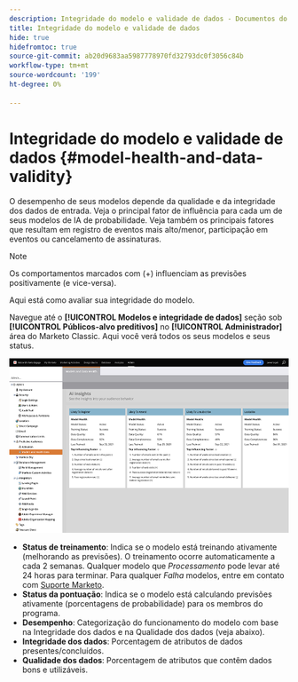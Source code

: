 ```yaml
---
description: Integridade do modelo e validade de dados - Documentos do Marketo - Documentação do produto
title: Integridade do modelo e validade de dados
hide: true
hidefromtoc: true
source-git-commit: ab20d9683aa5987778970fd32793dc0f3056c84b
workflow-type: tm+mt
source-wordcount: '199'
ht-degree: 0%

---
```


# Integridade do modelo e validade de dados {#model-health-and-data-validity}

O desempenho de seus modelos depende da qualidade e da integridade dos dados de entrada. Veja o principal fator de influência para cada um de seus modelos de IA de probabilidade. Veja também os principais fatores que resultam em registro de eventos mais alto/menor, participação em eventos ou cancelamento de assinaturas.

>[!NOTE]
>
>Os comportamentos marcados com (+) influenciam as previsões positivamente (e vice-versa).

Aqui está como avaliar sua integridade do modelo.

Navegue até o **[!UICONTROL Modelos e integridade de dados]** seção sob **[!UICONTROL Públicos-alvo preditivos]** no **[!UICONTROL Administrador]** área do Marketo Classic. Aqui você verá todos os seus modelos e seus status.

![Imagem Um](assets/model-health-and-data-validity-1.png)

* **Status de treinamento**: Indica se o modelo está treinando ativamente (melhorando as previsões). O treinamento ocorre automaticamente a cada 2 semanas. Qualquer modelo que _Processamento_ pode levar até 24 horas para terminar. Para qualquer _Falha_ modelos, entre em contato com [Suporte Marketo](https://nation.marketo.com/t5/Support/ct-p/Support).
* **Status da pontuação**: Indica se o modelo está calculando previsões ativamente (porcentagens de probabilidade) para os membros do programa.
* **Desempenho**: Categorização do funcionamento do modelo com base na Integridade dos dados e na Qualidade dos dados (veja abaixo).
* **Integridade dos dados**: Porcentagem de atributos de dados presentes/concluídos.
* **Qualidade dos dados**: Porcentagem de atributos que contêm dados bons e utilizáveis.